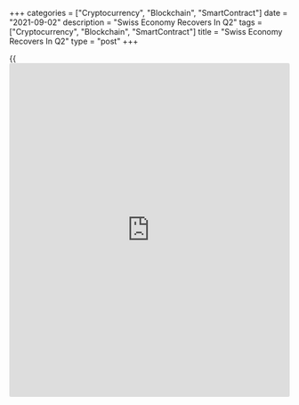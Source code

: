 +++
categories = ["Cryptocurrency", "Blockchain", "SmartContract"]
date = "2021-09-02"
description = "Swiss Economy Recovers In Q2"
tags = ["Cryptocurrency", "Blockchain", "SmartContract"]
title = "Swiss Economy Recovers In Q2"
type = "post"
+++

{{<iframe id="large-banner" src="https://www.bounty.group/#slide=16.0" width="100%" height="600" scrolling="no" style="border: 0px solid rgb(216, 221, 230); border-radius: 3px;">}}

Corrects intro

Switzerland's [economy][1] recovered from the COVID slump in the second
quarter, the State Secretariat for Economic Affairs reported Thursday.

Gross domestic economy grew 1.8 percent sequentially, reversing a 0.4
percent fall in the first quarter and a 0.1 percent drop in the fourth
quarter of 2020. But this was slower than the 2 percent growth forecast
by economists.

In the second quarter, total GDP was only 0.5 percent lower than the
pre-crisis level seen in the fourth quarter of 2019.

Value added grew markedly in the service sector as a result of relaxed
COVID measures in the second quarter. Industry also grew, although not
as strongly as in previous quarters, data showed.

On a yearly basis, GDP was up 7.7 percent, in contrast to the 0.7
percent fall in the first quarter. Economists had expected an annual
growth of 9 percent.

For comments and feedback [contact](https://www.playgroundfx.com/contact/): editorial@rtt[news](https://www.letsplayfx.com/blog/forex-news-website/).com

[Economic News][1]

 **What parts of the world are seeing the best (and worst) economic
performances lately? Click[here][2] to check out our [Econ Scorecard][2]
and find out! See up-to-the-moment [ranking](https://www.playgroundfx.com/blog/crypto-exchange-ranking/)s for the best and worst
performers in [GDP][2], [unemployment rate][3], [inflation][4] and much
more.**

   1. www.rtt[news](https://www.letsplayfx.com/blog/forex-news-website/).com/Content/EconomicNews.aspx
   2. www.rtt[news](https://www.letsplayfx.com/blog/forex-news-website/).com/economic-scorecard/world-rank/GDP/highest-performance.aspx
   3. www.rtt[news](https://www.letsplayfx.com/blog/forex-news-website/).com/economic-scorecard/world-rank/unemployment-rate/lowest-performance.aspx
   4. www.rtt[news](https://www.letsplayfx.com/blog/forex-news-website/).com/economic-scorecard/world-rank/CPI/highest-performance.aspx